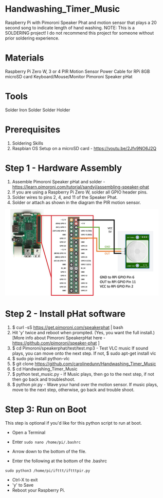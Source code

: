 # Handwashing_Timer_Music
Raspberry Pi with Pimoroni Speaker Phat and motion sensor that plays a 20 second song to indicate length of hand washing.
NOTE: This is a SOLDERING project! I do not recommend this project for someone without prior soldering experience.

# Materials
Raspberry Pi Zero W, 3 or 4
PIR Motion Sensor
Power Cable for RPi
8GB microSD card
Keyboard/Mouse/Monitor
Pimoroni Speaker pHat

# Tools
Solder Iron
Solder
Solder Holder

# Prerequisites
1. Soldering Skills
2. Raspbian OS Setup on a microSD card - https://youtu.be/2Jfv9NO6J2Q

# Step 1 - Hardware Assembly
1. Assemble Pimoroni Speaker pHat and solder - https://learn.pimoroni.com/tutorial/sandyj/assembling-speaker-phat
2. If you are using a Raspberry Pi Zero W, solder all GPIO header pins.
3. Solder wires to pins 2, 4, and 11 of the Speaker Phat.
4. Solder or attach as shown in the diagram the PIR motion sensor.

![WiringDiagram](https://github.com/carolinedunn/SmartHome_MotionSensor_RPi/blob/master/Wiring%20Diagram-MotionSensor%20to%20RPi.jpg)

# Step 2 - Install pHat software
1. $ curl -sS https://get.pimoroni.com/speakerphat | bash
2. Hit 'y' twice and reboot when prompted. (Yes, you want the full install.)
[More info about Pimoroni SpeakerpHat here - https://github.com/pimoroni/speaker-phat ]
3. $ cd Pimoroni/speakerphat/test/test.mp3 - Test VLC music
If sound plays, you can move onto the next step. If not, $ sudo apt-get install vlc
4. $ sudo pip install python-vlc
5. $ git clone https://github.com/carolinedunn/Handwashing_Timer_Music 
6. $ cd Handwashing_Timer_Music
7. $ python test_music.py - If Music plays, then go to the next step, if not then go back and troubleshoot.
8. $ python pir.py - Wave your hand over the motion sensor. If music plays, move to the next step, otherwise, go back and trouble shoot.


# Step 3: Run on Boot

This step is optional if you'd like for this python script to run at boot.

- Open a Terminal
- Enter
```sudo nano /home/pi/.bashrc```

- Arrow down to the bottom of the file.
- Enter the following at the bottom of the .bashrc

```sudo python3 /home/pi/ifttt/iftttpir.py```

- Ctrl-X to exit
- 'y' to Save
- Reboot your Raspberry Pi.
